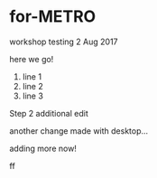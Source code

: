 # for-METRO
workshop testing 2 Aug 2017

here we go!
1. line 1
2. line 2
3. line 3

Step 2 additional edit

another change made with desktop...

adding more now!

ff
